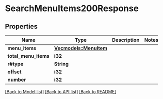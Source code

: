 # SearchMenuItems200Response

## Properties

Name | Type | Description | Notes
------------ | ------------- | ------------- | -------------
**menu_items** | [**Vec<models::MenuItem>**](MenuItem.md) |  | 
**total_menu_items** | **i32** |  | 
**r#type** | **String** |  | 
**offset** | **i32** |  | 
**number** | **i32** |  | 

[[Back to Model list]](../README.md#documentation-for-models) [[Back to API list]](../README.md#documentation-for-api-endpoints) [[Back to README]](../README.md)


